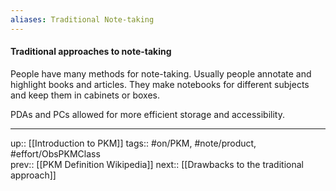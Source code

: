 ```yaml
---
aliases: Traditional Note-taking
---
```

#### Traditional approaches  to note-taking

People have many methods for note-taking. Usually people annotate and highlight books and articles. They make notebooks for different subjects and keep them in cabinets or boxes.

PDAs and PCs allowed for more efficient storage and accessibility.


---
up:: [[Introduction to PKM]]
tags:: #on/PKM, #note/product, #effort/ObsPKMClass  
prev:: [[PKM Definition Wikipedia]]
next:: [[Drawbacks to the traditional approach]]

